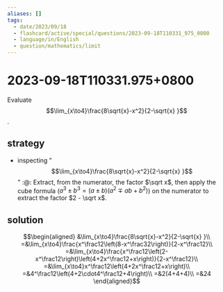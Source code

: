 ```yaml
---
aliases: []
tags:
  - date/2023/09/18
  - flashcard/active/special/questions/2023-09-18T110331_975_0800
  - language/in/English
  - question/mathematics/limit
---
```


# 2023-09-18T110331.975+0800

Evaluate $$\lim_{x\to4}\frac{8\sqrt{x}-x^2}{2-\sqrt{x} }$$.

## strategy

- inspecting "$$\lim_{x\to4}\frac{8\sqrt{x}-x^2}{2-\sqrt{x} }$$" :@: Extract, from the numerator, the factor $\sqrt x$, then apply the cube formula ($a^3 \pm b^3 = (a \pm b) \left( a^2 \mp ab + b^2 \right)$) on the numerator to extract the factor $2 - \sqrt x$. <!--SR:!2026-05-17,506,310-->

## solution

$$\begin{aligned}
&\lim_{x\to4}\frac{8\sqrt{x}-x^2}{2-\sqrt{x} }\\
=&\lim_{x\to4}\frac{x^\frac12\left(8-x^\frac32\right)}{2-x^\frac12}\\
=&\lim_{x\to4}\frac{x^\frac12\left(2-x^\frac12\right)\left(4+2x^\frac12+x\right)}{2-x^\frac12}\\
=&\lim_{x\to4}x^\frac12\left(4+2x^\frac12+x\right)\\
=&4^\frac12\left(4+2\cdot4^\frac12+4\right)\\
=&2(4+4+4)\\
=&24
\end{aligned}$$
